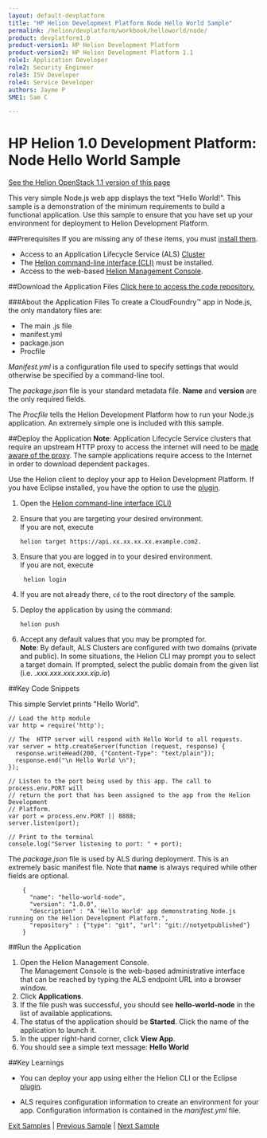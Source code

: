 ```yaml
---
layout: default-devplatform
title: "HP Helion Development Platform Node Hello World Sample"
permalink: /helion/devplatform/workbook/helloworld/node/
product: devplatform1.0
product-version1: HP Helion Development Platform
product-version2: HP Helion Development Platform 1.1
role1: Application Developer
role2: Security Engineer
role3: ISV Developer 
role4: Service Developer
authors: Jayme P
SME1: Sam C

---
```

<!--PUBLISHED-->
# HP Helion 1.0 Development Platform: Node Hello World Sample
[See the Helion OpenStack 1.1 version of this page](/helion/devplatform/1.1/workbook/helloworld/node/)

This very simple Node.js web app displays the text "Hello World!". This sample is a demonstration of the minimum requirements to build a functional application. Use this sample to ensure that you have set up your environment for deployment to Helion Development Platform.

##Prerequisites
If you are missing any of these items, you must [install them](/helion/devplatform/appdev/).

- Access to an Application Lifecycle Service (ALS) [Cluster](/als/v1/admin/cluster/)
- The  [Helion command-line interface (CLI)](/als/v1/user/client/) must be installed.
- Access to the web-based [Helion Management Console](/als/v1/user/console/).

##Download the Application Files
[Click here to access the code repository.](https://github.com/HelionDevPlatform/helion-hello-world-node)

###About the Application Files
To create a CloudFoundry&trade; app in Node.js, the only mandatory files are:

* The main .js file
* manifest.yml
* package.json
* Procfile 

*Manifest.yml* is a configuration file used to specify settings that would otherwise be specified by a command-line tool. 

The *package.json* file is your standard metadata file. **Name** and **version** are the only required fields. 

The *Procfile* tells the Helion Development Platform how to run your Node.js application. An extremely simple one is included with this sample.

##Deploy the Application
**Note**: Application Lifecycle Service clusters that require an upstream HTTP proxy to access the internet will need to be [made aware of the proxy](/als/v1/admin/server/configuration/#staging-cache-app-http-proxy). The sample applications require access to the Internet in order to download dependent packages.

Use the Helion client to deploy your app to Helion Development Platform.  If you have Eclipse installed, you have the option to use the [plugin](/helion/devplatform/eclipse/).

1.	Open the [Helion command-line interface (CLI)](/als/v1/user/reference/client-ref/)
3.	Ensure that you are targeting your desired environment.  <br> If you are not, execute
	
		helion target https://api.xx.xx.xx.xx.example.com2.	


1. Ensure that you are logged in to your desired environment.  <br>If you are not, execute
	
		helion login
	
4.	If you are not already there, `cd` to the root directory of the sample.

5.	Deploy the application by using the command: 

		helion push 



1. Accept any default values that you may be prompted for. <br>**Note**: By default, ALS Clusters are configured with two domains (private and public).  In some situations, the Helion CLI may prompt you to select a target domain.  If prompted, select the public domain from the given list (i.e. *<app-name>.xxx.xxx.xxx.xxx.xip.io*)

##Key Code Snippets

This simple Servlet prints "Hello World".

	// Load the http module 
	var http = require('http');
	
	// The  HTTP server will respond with Hello World to all requests.
	var server = http.createServer(function (request, response) {
	  response.writeHead(200, {"Content-Type": "text/plain"});
	  response.end("\n Hello World \n");
	});
	
	// Listen to the port being used by this app. The call to process.env.PORT will
	// return the port that has been assigned to the app from the Helion Development
	// Platform.
	var port = process.env.PORT || 8888;
	server.listen(port);
	
	// Print to the terminal
	console.log("Server listening to port: " + port);

The *package.json* file is used by ALS during deployment. This is an extremely basic manifest file. 
Note that **name** is always required while other fields are optional.

		{
		  "name": "hello-world-node",
		  "version": "1.0.0",
		  "description" : "A 'Hello World' app demonstrating Node.js running on the Helion Development Platform.",
		  "repository" : {"type": "git", "url": "git://notyetpublished"}
		}

 
##Run the Application
1.	Open the Helion Management Console. <br> The Management Console is the web-based administrative interface that can be reached by typing the ALS endpoint URL into a browser window.
2.	Click **Applications**.
3.	If the file push was successful, you should see **hello-world-node** in the list of available applications.
4.	The status of the application should be **Started**.  Click the name of the application to launch it.
5.	In the upper right-hand corner, click **View App**.
6.	You should see a simple text message: **Hello World**

##Key Learnings

- You can deploy your app using either the Helion CLI or the Eclipse [plugin](/helion/devplatform/eclipse/).

- ALS requires configuration information to create an environment for your app. Configuration information is contained in the *manifest.yml* file.

[Exit Samples](/helion/devplatform/appdev) | [Previous Sample](/helion/devplatform/workbook/messaging/node/) | [Next Sample](/helion/devplatform/workbook/database/node/)
